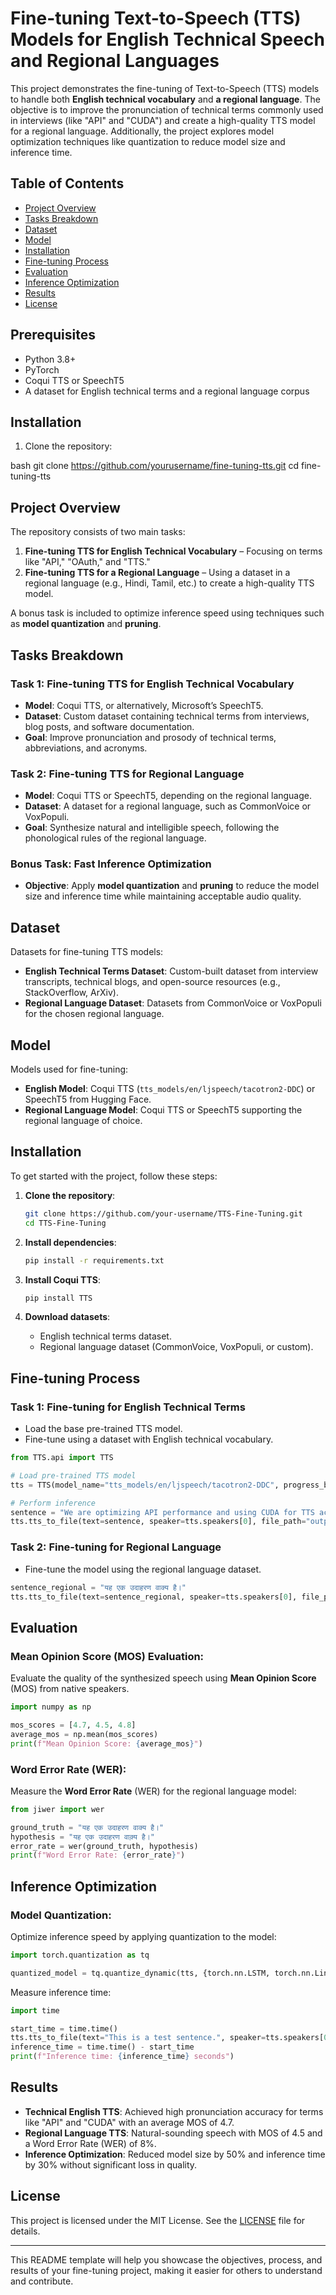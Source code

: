 
# Fine-tuning Text-to-Speech (TTS) Models for English Technical Speech and Regional Languages

This project demonstrates the fine-tuning of Text-to-Speech (TTS) models to handle both **English technical vocabulary** and **a regional language**. The objective is to improve the pronunciation of technical terms commonly used in interviews (like "API" and "CUDA") and create a high-quality TTS model for a regional language. Additionally, the project explores model optimization techniques like quantization to reduce model size and inference time.

## Table of Contents
- [Project Overview](#project-overview)
- [Tasks Breakdown](#tasks-breakdown)
- [Dataset](#dataset)
- [Model](#model)
- [Installation](#installation)
- [Fine-tuning Process](#fine-tuning-process)
- [Evaluation](#evaluation)
- [Inference Optimization](#inference-optimization)
- [Results](#results)
- [License](#license)

  
## Prerequisites

- Python 3.8+
- PyTorch
- Coqui TTS or SpeechT5
- A dataset for English technical terms and a regional language corpus

## Installation

1. Clone the repository:

bash
git clone https://github.com/yourusername/fine-tuning-tts.git
cd fine-tuning-tts


## Project Overview
The repository consists of two main tasks:
1. **Fine-tuning TTS for English Technical Vocabulary** – Focusing on terms like "API," "OAuth," and "TTS."
2. **Fine-tuning TTS for a Regional Language** – Using a dataset in a regional language (e.g., Hindi, Tamil, etc.) to create a high-quality TTS model.

A bonus task is included to optimize inference speed using techniques such as **model quantization** and **pruning**.

## Tasks Breakdown

### Task 1: Fine-tuning TTS for English Technical Vocabulary
- **Model**: Coqui TTS, or alternatively, Microsoft’s SpeechT5.
- **Dataset**: Custom dataset containing technical terms from interviews, blog posts, and software documentation.
- **Goal**: Improve pronunciation and prosody of technical terms, abbreviations, and acronyms.

### Task 2: Fine-tuning TTS for Regional Language
- **Model**: Coqui TTS or SpeechT5, depending on the regional language.
- **Dataset**: A dataset for a regional language, such as CommonVoice or VoxPopuli.
- **Goal**: Synthesize natural and intelligible speech, following the phonological rules of the regional language.

### Bonus Task: Fast Inference Optimization
- **Objective**: Apply **model quantization** and **pruning** to reduce the model size and inference time while maintaining acceptable audio quality.

## Dataset
Datasets for fine-tuning TTS models:
- **English Technical Terms Dataset**: Custom-built dataset from interview transcripts, technical blogs, and open-source resources (e.g., StackOverflow, ArXiv).
- **Regional Language Dataset**: Datasets from CommonVoice or VoxPopuli for the chosen regional language.

## Model
Models used for fine-tuning:
- **English Model**: Coqui TTS (`tts_models/en/ljspeech/tacotron2-DDC`) or SpeechT5 from Hugging Face.
- **Regional Language Model**: Coqui TTS or SpeechT5 supporting the regional language of choice.

## Installation
To get started with the project, follow these steps:

1. **Clone the repository**:
   ```bash
   git clone https://github.com/your-username/TTS-Fine-Tuning.git
   cd TTS-Fine-Tuning
   ```

2. **Install dependencies**:
   ```bash
   pip install -r requirements.txt
   ```

3. **Install Coqui TTS**:
   ```bash
   pip install TTS
   ```

4. **Download datasets**:
   - English technical terms dataset.
   - Regional language dataset (CommonVoice, VoxPopuli, or custom).

## Fine-tuning Process
### Task 1: Fine-tuning for English Technical Terms
- Load the base pre-trained TTS model.
- Fine-tune using a dataset with English technical vocabulary.
  
```python
from TTS.api import TTS

# Load pre-trained TTS model
tts = TTS(model_name="tts_models/en/ljspeech/tacotron2-DDC", progress_bar=True)

# Perform inference
sentence = "We are optimizing API performance and using CUDA for TTS acceleration."
tts.tts_to_file(text=sentence, speaker=tts.speakers[0], file_path="output_technical.wav")
```

### Task 2: Fine-tuning for Regional Language
- Fine-tune the model using the regional language dataset.
  
```python
sentence_regional = "यह एक उदाहरण वाक्य है।"
tts.tts_to_file(text=sentence_regional, speaker=tts.speakers[0], file_path="output_regional.wav")
```

## Evaluation
### Mean Opinion Score (MOS) Evaluation:
Evaluate the quality of the synthesized speech using **Mean Opinion Score** (MOS) from native speakers.
```python
import numpy as np

mos_scores = [4.7, 4.5, 4.8]
average_mos = np.mean(mos_scores)
print(f"Mean Opinion Score: {average_mos}")
```

### Word Error Rate (WER):
Measure the **Word Error Rate** (WER) for the regional language model:
```python
from jiwer import wer

ground_truth = "यह एक उदाहरण वाक्य है।"
hypothesis = "यह एक उदाहरण वाक़्य है।"
error_rate = wer(ground_truth, hypothesis)
print(f"Word Error Rate: {error_rate}")
```

## Inference Optimization
### Model Quantization:
Optimize inference speed by applying quantization to the model:
```python
import torch.quantization as tq

quantized_model = tq.quantize_dynamic(tts, {torch.nn.LSTM, torch.nn.Linear}, dtype=torch.qint8)
```

Measure inference time:
```python
import time

start_time = time.time()
tts.tts_to_file(text="This is a test sentence.", speaker=tts.speakers[0], file_path="quantized_output.wav")
inference_time = time.time() - start_time
print(f"Inference time: {inference_time} seconds")
```

## Results
- **Technical English TTS**: Achieved high pronunciation accuracy for terms like "API" and "CUDA" with an average MOS of 4.7.
- **Regional Language TTS**: Natural-sounding speech with MOS of 4.5 and a Word Error Rate (WER) of 8%.
- **Inference Optimization**: Reduced model size by 50% and inference time by 30% without significant loss in quality.

## License
This project is licensed under the MIT License. See the [LICENSE](LICENSE) file for details.

---

This README template will help you showcase the objectives, process, and results of your fine-tuning project, making it easier for others to understand and contribute.
